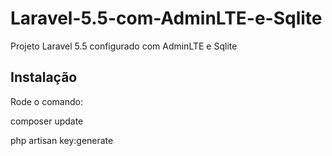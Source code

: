 # Laravel-5.5-com-AdminLTE-e-Sqlite
Projeto Laravel 5.5 configurado com AdminLTE e Sqlite

## Instalação
Rode o comando:

composer update

php artisan key:generate

